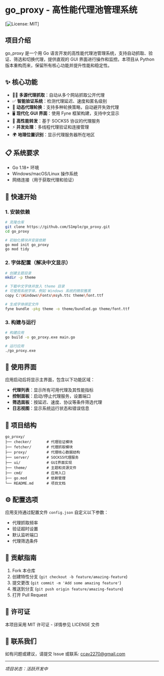 # go_proxy - 高性能代理池管理系统

[![License: MIT](https://img.shields.io/badge/License-MIT-yellow.svg)]

## 项目介绍

go_proxy 是一个用 Go 语言开发的高性能代理池管理系统，支持自动抓取、验证、筛选和切换代理，提供直观的 GUI 界面进行操作和监控。本项目从 Python 版本重构而来，保留所有核心功能并提升性能和稳定性。

## ✨ 核心功能

- 🕵️‍♂️ **多源代理抓取**：自动从多个网站抓取公开代理
- ✅ **智能验证系统**：检测代理延迟、速度和匿名级别
- 🔄 **动态代理轮换**：支持多种轮换策略，自动避开失效代理
- 🖥️ **现代化 GUI 界面**：使用 Fyne 框架构建，支持中文显示
- 🚀 **高性能转发**：基于 SOCKS5 协议的代理服务
- ⚡ **并发处理**：多线程代理验证和连接管理
- 🌍 **地理位置识别**：显示代理服务器所在地区

## 📋 系统要求

- Go 1.18+ 环境
- Windows/macOS/Linux 操作系统
- 网络连接（用于获取代理和验证）

## 🚀 快速开始

### 1. 安装依赖

```bash
# 克隆仓库
git clone https://github.com/S1mple/go_proxy.git
cd go_proxy

# 初始化模块并安装依赖
go mod init go_proxy
go mod tidy
```

### 2. 字体配置（解决中文显示）

```bash
# 创建主题目录
mkdir -p theme

# 下载中文字体并放入 theme 目录
# 可使用系统字体，例如 Windows 系统的微软雅黑
copy C:\Windows\Fonts\msyh.ttc theme\font.ttf

# 生成字体绑定文件
fyne bundle -pkg theme -o theme/bundled.go theme/font.ttf
```

### 3. 构建与运行

```bash
# 构建应用
go build -o go_proxy.exe main.go

# 运行应用
./go_proxy.exe
```

## 📱 使用界面

应用启动后将显示主界面，包含以下功能区域：

- **代理列表**：显示所有可用代理及其性能指标
- **控制面板**：启动/停止代理服务，设置端口
- **筛选面板**：按延迟、速度、协议等条件筛选代理
- **日志视图**：显示系统运行状态和错误信息

## 📁 项目结构

```
go_proxy/
├── checker/       # 代理验证模块
├── fetcher/       # 代理抓取模块
├── proxy/         # 代理核心数据结构
├── server/        # SOCKS5代理服务
├── ui/            # GUI界面实现
├── theme/         # 主题和资源文件
├── cmd/           # 应用入口
├── go.mod         # 依赖管理
└── README.md      # 项目文档
```

## ⚙️ 配置选项

应用支持通过配置文件 `config.json` 自定义以下参数：

- 代理抓取频率
- 验证超时设置
- 默认监听端口
- 代理筛选条件

## 🤝 贡献指南

1. Fork 本仓库
2. 创建特性分支 (`git checkout -b feature/amazing-feature`)
3. 提交更改 (`git commit -m 'Add some amazing feature'`)
4. 推送到分支 (`git push origin feature/amazing-feature`)
5. 打开 Pull Request

## 📄 许可证

本项目采用 MIT 许可证 - 详情参见 LICENSE 文件

## 📧 联系我们

如有问题或建议，请提交 Issue 或联系: ccav2270@gmail.com

---

*项目状态：活跃开发中*

